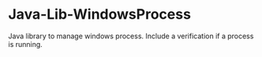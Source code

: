 # Java-Lib-WindowsProcess
Java library to manage windows process. Include a verification if a process is running.
